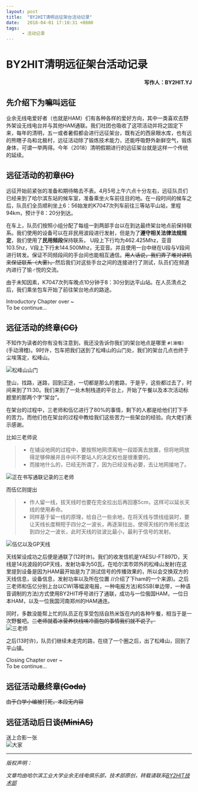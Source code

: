 ```yaml
---
layout: post
title:  "BY2HIT清明远征架台活动记录"
date:   2018-04-01 17:10:31 +0800
tags:
      - 活动记录
---
```



# BY2HIT清明远征架台活动记录

#### <p align="right"> 写作人：BY2HIT.YJ</p>

## 先介绍下为嘛叫远征

  业余无线电爱好者（也就是HAM）们有各种各样的爱好方向，其中一类喜欢去野外架设无线电台并与其他HAM通联。我们社团也吸收了这项活动并将之固定下来，每年的清明，五一或者暑假都会进行远征架台，既有近的西泉眼水库，也有远的熊瞎子岛和北极村，远征活动除了锻炼技术能力，还能呼吸野外新鲜空气，锻炼身体，可谓一举两得。今年（2018）清明假期进行的远征架台就是这样一个传统的延续。
  
## 远征活动的初章<s>(IC)</s>

  远征开始前紧张的准备和期待略去不表。4月5号上午六点十分左右，远征队员们已经来到了哈尔滨东站的候车室，准备乘坐火车前往目的地。在一段时间的候车之后，队员们全员顺利坐上6：56始发的K7047次列车前往三等站平山站，里程94km，预计于8：20分到达。
  
  在车上，队员们按照小组分配了每组一到两部手台以在到达最终架台地点前保持联系。我们使用的设备可以在非民用波段进行发射，但是为了<b>遵守相关法律法规规定</b>，我们使用了<b>民用频段</b>保持联系，
  U段上下行均为462.425Mhz，亚音103.5hz，V段上下行未144.500Mhz，无亚音。并且使用一台中继在U段与V段间进行转发。保证不同频段间的手台间也能相互通信。<s>用人话说，我们弄了堆对讲机来保证联系（大雾）。</s>然后我们对这些手台之间的连接进行了测试，队员们在频道内进行了愉♂悦的交流。

  由于未知因素，K7047次列车晚点10分钟于8：30分到达平山站。在人员清点之后，我们乘坐包车开始了前往架台地点的路途。

  Introductory Chapter over ~  
  To be continue...

## 远征活动的终章<s>(CC)</s>

  不知作为读者的你有没有注意到，我还没告诉你我们的架台地点是哪里 `#(滑稽)` (手动滑稽)。9时许，包车把我们送到了松峰山的山门处，我们的架台几点也终于尘埃落定，松峰山。

   ![松峰山山门](expedition/00.jpg)

  登山，找路，迷路，回到正途，一切都是那么的套路，于是乎，这些都过去了，时间来到了11:30。我们来到了一处木制栈道的平台上，开始了午餐以及本次活动标题里的那两个字“架台”。

  在架台的过程中，三老师和伍亿进行了80%的事情，剩下的人都是给他们打下手的苦力。而他们也在架台的过程中教给我们这些苦力一些架台的经验。向大佬们表示感谢。

  比如三老师说
  >- 在铺设地网的过程中，要按照地网须离地一段距离去放置，但将地网放得足够伸展并且中间不要站人的决定权也是很重要的。  
  >- 而接地什么的，已经无所谓了，因为已经没有必要，去让地网接地了。  

  ![正在书写通联记录的三老师](expedition/06.jpg)

  而伍亿则提出
  >- 作人留一线，拔天线时也要在完全拉出后再回塞5cm，这样可以延长天线的使用寿命。  
  >- 同样基于留一线的原理，给自己一些余地，在将天线与馈线组装时，要让天线长度稍短于四分之一波长，再逐渐拉出，使得天线的作用长度达到四分之一波长，此时天线的驻波比最小，最利于信号的发射。 

  ![伍亿以及GP天线](expedition/05.jpg)

  天线架设成功之后便是通联了(12时许)。我们的收发信机是YAESU-FT897D，天线是14兆波段的GP天线，发射功率为50瓦，在哈尔滨市郊外的松峰山发射(在这里提到设备是因为HAM最开始是为了测试信号的传播效果的，所以会交换双方的天线信息，设备信息，发射功率以及所在位置 //介绍了下ham的一个来源)。之后三老师和伍亿分别上台以CW(等幅波电报，一种电报方法)和SSB(单边带，一种语音调制的方法)方式使用BY2HIT呼号进行了通联，成功与一位俄国HAM，一位日本HAM，以及一位我国河南郑州的HAM通连。

  同时，多数没能帮上忙的队员正在享受包括自热米饭在内的各种午餐，相当于是一次野餐吧。<s>三老师就着冰营养快线啃冷面包的事情我们就不说了。</s>  
  ![三老师](expedition/04.jpg)
  
  之后(13时许)，队员们继续未走完的路，在绕了一个圈之后，出了松峰山，回到了平山镇。

  Closing Chapter over ~  
  To be continue...
## 远征活动最终章<s>(Coda)</s>
  <s>由于白学小编被打死，本段无内容</s>

## 远征活动后日谈<s>(MiniAS)</s>
  送上合影一张  
  ![大家](expedition/01.JPG)











  ----
<i>
<front color=lime>
版权声明：</p>
文章均由哈尔滨工业大学业余无线电俱乐部，技术部原创，转载请联系<a href=zhaoyuhao@by2hit.net>BY2HIT技术部</a>
</i>
